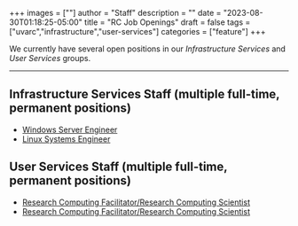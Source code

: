 +++
images = [""]
author = "Staff"
description = ""
date = "2023-08-30T01:18:25-05:00"
title = "RC Job Openings"
draft = false
tags = ["uvarc","infrastructure","user-services"]
categories = ["feature"]
+++

We currently have several open positions in our *Infrastructure Services* and *User Services* groups.

 <!--more-->
- - -

## Infrastructure Services Staff (multiple full-time, permanent positions)

- [Windows Server Engineer](https://uva.wd1.myworkdayjobs.com/UVAJobs/job/Charlottesville-VA/Windows-Server-Engineer--Research-Computing_R0040018)
- [Linux Systems Engineer](https://uva.wd1.myworkdayjobs.com/UVAJobs/job/Charlottesville-VA/Linux-System-Engineer_R0040017)

## User Services Staff (multiple full-time, permanent positions)

- [Research Computing Facilitator/Research Computing Scientist](https://uva.wd1.myworkdayjobs.com/en-US/UVAJobs/details/Research-Computing-Facilitator-Research-Computing-Scientists_R0051991-1)
- [Research Computing Facilitator/Research Computing Scientist](https://uva.wd1.myworkdayjobs.com/en-US/UVAJobs/details/Research-Computing-Facilitator-Research-Computing-Scientists_R0051965)







